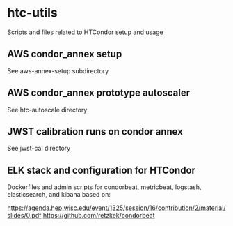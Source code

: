 # htc-utils
Scripts and files related to HTCondor setup and usage

## AWS condor_annex setup

See aws-annex-setup subdirectory

## AWS condor_annex prototype autoscaler

See htc-autoscale directory

## JWST calibration runs on condor annex

See jwst-cal directory

## ELK stack and configuration for HTCondor

Dockerfiles and admin scripts for condorbeat, metricbeat, logstash,
elasticsearch, and kibana based on:

https://agenda.hep.wisc.edu/event/1325/session/16/contribution/2/material/slides/0.pdf
https://github.com/retzkek/condorbeat
